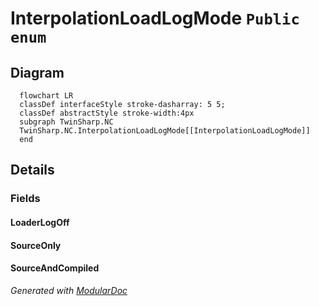 # InterpolationLoadLogMode `Public enum`

## Diagram
```mermaid
  flowchart LR
  classDef interfaceStyle stroke-dasharray: 5 5;
  classDef abstractStyle stroke-width:4px
  subgraph TwinSharp.NC
  TwinSharp.NC.InterpolationLoadLogMode[[InterpolationLoadLogMode]]
  end
```

## Details
### Fields
#### LoaderLogOff


#### SourceOnly


#### SourceAndCompiled


*Generated with* [*ModularDoc*](https://github.com/hailstorm75/ModularDoc)
